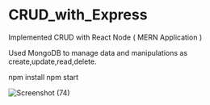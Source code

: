 # CRUD_with_Express

Implemented CRUD with React Node ( MERN Application )

Used MongoDB to manage data and manipulations as create,update,read,delete.

npm install
npm start



![Screenshot (74)](https://user-images.githubusercontent.com/90758661/216406500-46542ab9-659f-465b-a60d-a7e7d58ff3fe.png)

